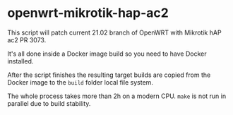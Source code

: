 # openwrt-mikrotik-hap-ac2

This script will patch current 21.02 branch of OpenWRT
with Mikrotik hAP ac2 PR 3073.

It's all done inside a Docker image build so you need to
have Docker installed.

After the script finishes the resulting target builds are
copied from the Docker image to the `build` folder local
file system.

The whole process takes more than 2h on a modern CPU.
`make` is not run in parallel due to build stability.
